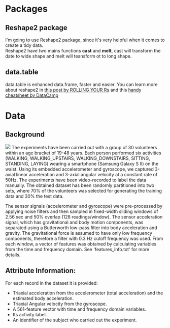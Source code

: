 # Packages

## Reshape2 package
I'm going to use Reshape2 package, since it's very helpful when it comes to create a tidy data. <br>
Reshape2 have two mains functions **cast** and **melt**, cast will transform the date to wide shape and melt will teansform ot to long shape. <br>


## data.table
data.table is enhanced data.frame, faster and easier.
You can learn more about reshape2 in [this post by ROLLING YOUR Rs](https://rollingyours.wordpress.com/2016/06/14/fast-aggregation-of-large-data-with-the-data-table-package/) and this [handy cheatsheet by DataCamp](https://s3.amazonaws.com/assets.datacamp.com/img/blog/data+table+cheat+sheet.pdf)

# Data
## Background
![](http://i.imgur.com/Gy09n0I.png)
The experiments have been carried out with a group of 30 volunteers within an age bracket of 19-48 years. Each person performed six activities (WALKING, WALKING_UPSTAIRS, WALKING_DOWNSTAIRS, SITTING, STANDING, LAYING) wearing a smartphone (Samsung Galaxy S II) on the waist. Using its embedded accelerometer and gyroscope, we captured 3-axial linear acceleration and 3-axial angular velocity at a constant rate of 50Hz. The experiments have been video-recorded to label the data manually. The obtained dataset has been randomly partitioned into two sets, where 70% of the volunteers was selected for generating the training data and 30% the test data. 

The sensor signals (accelerometer and gyroscope) were pre-processed by applying noise filters and then sampled in fixed-width sliding windows of 2.56 sec and 50% overlap (128 readings/window). The sensor acceleration signal, which has gravitational and body motion components, was separated using a Butterworth low-pass filter into body acceleration and gravity. The gravitational force is assumed to have only low frequency components, therefore a filter with 0.3 Hz cutoff frequency was used. From each window, a vector of features was obtained by calculating variables from the time and frequency domain. See 'features_info.txt' for more details. 


## Attribute Information:
For each record in the dataset it is provided: 
- Triaxial acceleration from the accelerometer (total acceleration) and the estimated body acceleration. 
- Triaxial Angular velocity from the gyroscope. 
- A 561-feature vector with time and frequency domain variables. 
- Its activity label. 
- An identifier of the subject who carried out the experiment.
